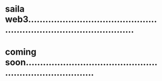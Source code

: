 # saila web3..........................................................................................
# coming soon.............................................................................
